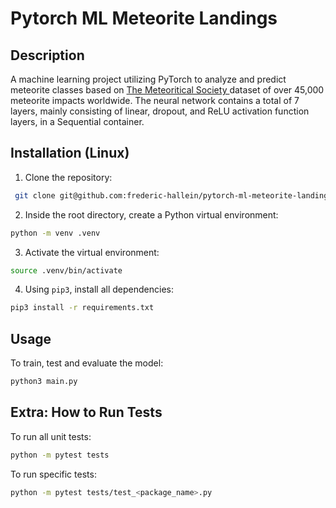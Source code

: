 # Pytorch ML Meteorite Landings

## Description

A machine learning project utilizing PyTorch to analyze and predict meteorite classes based on [The Meteoritical Society ](https://www.kaggle.com/datasets/nasa/meteorite-landings?resource=download) dataset of over 45,000 meteorite impacts worldwide. The neural network contains a total of 7 layers, mainly consisting of linear, dropout, and ReLU activation function layers, in a Sequential container.

## Installation (Linux)

1. Clone the repository:

```bash
 git clone git@github.com:frederic-hallein/pytorch-ml-meteorite-landings.git
```

2. Inside the root directory, create a Python virtual environment:

```bash
python -m venv .venv
```

3. Activate the virtual environment:

```bash
source .venv/bin/activate
```

4. Using ```pip3```, install all dependencies:

```bash
pip3 install -r requirements.txt
```

## Usage

To train, test and evaluate the model:

```bash
python3 main.py
```

## Extra: How to Run Tests

To run all unit tests:

```bash
python -m pytest tests
```

To run specific tests:

```bash
python -m pytest tests/test_<package_name>.py
```